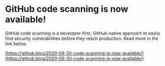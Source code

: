 # GitHub code scanning is now available!

GitHub code scanning is a developer-first, GitHub-native approach to easily find security vulnerabilities before they reach production. Read more in the link below.

[https://github.blog/2020-09-30-code-scanning-is-now-available/](https://github.blog/2020-09-30-code-scanning-is-now-available/)

